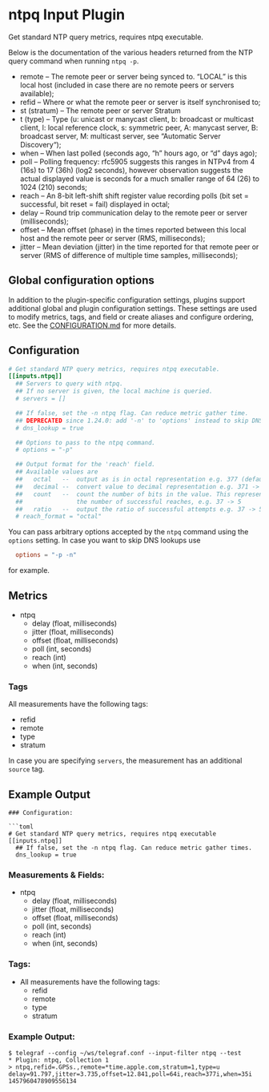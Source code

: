 # ntpq Input Plugin

Get standard NTP query metrics, requires ntpq executable.

Below is the documentation of the various headers returned from the NTP query
command when running `ntpq -p`.

- remote – The remote peer or server being synced to. “LOCAL” is this local host
(included in case there are no remote peers or servers available);
- refid – Where or what the remote peer or server is itself synchronised to;
- st (stratum) – The remote peer or server Stratum
- t (type) – Type (u: unicast or manycast client, b: broadcast or multicast client,
l: local reference clock, s: symmetric peer, A: manycast server,
B: broadcast server, M: multicast server, see “Automatic Server Discovery“);
- when – When last polled (seconds ago, “h” hours ago, or “d” days ago);
- poll – Polling frequency: rfc5905 suggests this ranges in NTPv4 from 4 (16s)
to 17 (36h) (log2 seconds), however observation suggests the actual displayed
value is seconds for a much smaller range of 64 (26) to 1024 (210) seconds;
- reach – An 8-bit left-shift shift register value recording polls (bit set =
successful, bit reset = fail) displayed in octal;
- delay – Round trip communication delay to the remote peer or server (milliseconds);
- offset – Mean offset (phase) in the times reported between this local host and
the remote peer or server (RMS, milliseconds);
- jitter – Mean deviation (jitter) in the time reported for that remote peer or
server (RMS of difference of multiple time samples, milliseconds);

## Global configuration options <!-- @/docs/includes/plugin_config.md -->

In addition to the plugin-specific configuration settings, plugins support
additional global and plugin configuration settings. These settings are used to
modify metrics, tags, and field or create aliases and configure ordering, etc.
See the [CONFIGURATION.md][CONFIGURATION.md] for more details.

[CONFIGURATION.md]: ../../../docs/CONFIGURATION.md

## Configuration

```toml @sample.conf
# Get standard NTP query metrics, requires ntpq executable.
[[inputs.ntpq]]
  ## Servers to query with ntpq.
  ## If no server is given, the local machine is queried.
  # servers = []

  ## If false, set the -n ntpq flag. Can reduce metric gather time.
  ## DEPRECATED since 1.24.0: add '-n' to 'options' instead to skip DNS lookup
  # dns_lookup = true

  ## Options to pass to the ntpq command.
  # options = "-p"

  ## Output format for the 'reach' field.
  ## Available values are
  ##   octal   --  output as is in octal representation e.g. 377 (default)
  ##   decimal --  convert value to decimal representation e.g. 371 -> 249
  ##   count   --  count the number of bits in the value. This represents
  ##               the number of successful reaches, e.g. 37 -> 5
  ##   ratio   --  output the ratio of successful attempts e.g. 37 -> 5/8 = 0.625
  # reach_format = "octal"
```

You can pass arbitrary options accepted by the `ntpq` command using the
`options` setting. In case you want to skip DNS lookups use

```toml
  options = "-p -n"
```

for example.

## Metrics

- ntpq
  - delay (float, milliseconds)
  - jitter (float, milliseconds)
  - offset (float, milliseconds)
  - poll (int, seconds)
  - reach (int)
  - when (int, seconds)

### Tags

All measurements have the following tags:

- refid
- remote
- type
- stratum

In case you are specifying `servers`, the measurement has an
additional `source` tag.

## Example Output

```shell
### Configuration:

```toml
# Get standard NTP query metrics, requires ntpq executable
[[inputs.ntpq]]
  ## If false, set the -n ntpq flag. Can reduce metric gather times.
  dns_lookup = true
```

### Measurements & Fields:

- ntpq
    - delay (float, milliseconds)
    - jitter (float, milliseconds)
    - offset (float, milliseconds)
    - poll (int, seconds)
    - reach (int)
    - when (int, seconds)

### Tags:

- All measurements have the following tags:
    - refid
    - remote
    - type
    - stratum

### Example Output:

```
$ telegraf --config ~/ws/telegraf.conf --input-filter ntpq --test
* Plugin: ntpq, Collection 1
> ntpq,refid=.GPSs.,remote=*time.apple.com,stratum=1,type=u delay=91.797,jitter=3.735,offset=12.841,poll=64i,reach=377i,when=35i 1457960478909556134
```
